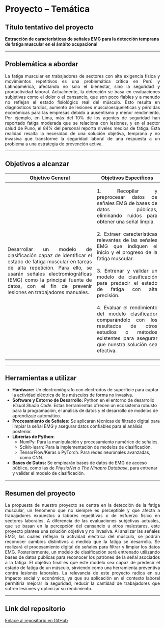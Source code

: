 # Proyecto – Temática

## Título tentativo del proyecto
**Extracción de características de señales EMG para la detección temprana de fatiga muscular en el ámbito ocupacional**

---

## Problemática a abordar
<p align="justify">
La fatiga muscular en trabajadores de sectores con alta exigencia física y movimientos repetitivos es una problemática crítica en Perú y Latinoamérica, afectando no solo el bienestar, sino la seguridad y productividad laboral. Actualmente, la detección se basa en evaluaciones subjetivas como el dolor o el cansancio, que son poco fiables y a menudo no reflejan el estado fisiológico real del músculo. Esto resulta en diagnósticos tardíos, aumento de lesiones musculoesqueléticas y pérdidas económicas para las empresas debido a ausentismo y menor rendimiento.  
Por ejemplo, en Lima, más del 10% de los agentes de seguridad han reportado fatiga moderada que se relaciona con lesiones, y en el sector salud de Puno, el 84% del personal reporta niveles medios de fatiga. Esta realidad resalta la necesidad de una solución objetiva, temprana y no invasiva que transforme la seguridad laboral de una respuesta a un problema a una estrategia de prevención activa.
</p>

---

## Objetivos a alcanzar

| **Objetivo General** | **Objetivos Específicos** |
|-----------------------|----------------------------|
| <p align="justify">Desarrollar un modelo de clasificación capaz de identificar el estado de fatiga muscular en tareas de alta repetición. Para ello, se usarán señales electromiográficas (EMG) como la principal fuente de datos, con el fin de prevenir lesiones en trabajadores manuales.</p> | <p align="justify">1. Recopilar y preprocesar datos de señales EMG de bases de datos públicas, eliminando ruidos para obtener una señal limpia.<br><br>2. Extraer características relevantes de las señales EMG que indiquen el inicio y el progreso de la fatiga muscular.<br><br>3. Entrenar y validar un modelo de clasificación para predecir el estado de fatiga con alta precisión.<br><br>4. Evaluar el rendimiento del modelo clasificador comparándolo con los resultados de otros estudios o métodos existentes para asegurar que nuestra solución sea efectiva.</p> |

---

## Herramientas a utilizar
- **Hardware:** Un electromiógrafo con electrodos de superficie para captar la actividad eléctrica de los músculos de forma no invasiva.  
- **Software y Entorno de Desarrollo:** Python en el entorno de desarrollo *Visual Studio Code*. Estas herramientas ofrecen un ecosistema robusto para la programación, el análisis de datos y el desarrollo de modelos de aprendizaje automático.  
- **Procesamiento de Señales:** Se aplicarán técnicas de filtrado digital para limpiar la señal EMG y asegurar datos confiables para el análisis posterior.  
- **Librerías de Python:**  
  - NumPy: Para la manipulación y procesamiento numérico de señales.  
  - Scikit-learn: Para la implementación de modelos de clasificación.  
  - TensorFlow/Keras o PyTorch: Para redes neuronales avanzadas, como CNN.  
- **Bases de Datos:** Se emplearán bases de datos de EMG de acceso público, como las de *PhysioNet* o *The Ninapro Database*, para entrenar y validar el modelo de clasificación.  

---

## Resumen del proyecto
<p align="justify">
La propuesta de nuestro proyecto se centra en la detección de la fatiga muscular, un fenómeno que no siempre es perceptible y que afecta a trabajadores expuestos a labores repetitivas o de esfuerzo físico en sectores laborales. A diferencia de las evaluaciones subjetivas actuales, que se basan en la percepción del cansancio u otros malestares, este proyecto plantea una solución objetiva y no invasiva.  
Al analizar las señales EMG, las cuales reflejan la actividad eléctrica del músculo, se podrán reconocer cambios distintivos a medida que la fatiga se desarrolla. Se realizará el procesamiento digital de señales para filtrar y limpiar los datos EMG. Posteriormente, un modelo de clasificación será entrenado utilizando bases de datos públicas para reconocer los patrones de la señal asociados a la fatiga. El objetivo final es que este modelo sea capaz de predecir el estado de fatiga de un músculo, sirviendo como una herramienta preventiva contra lesiones laborales.  
La relevancia de este proyecto radica en su impacto social y económico, ya que su aplicación en el contexto laboral permitiría mejorar la seguridad, reducir la cantidad de trabajadores que sufren lesiones y optimizar su rendimiento.
</p>

---

## Link del repositorio
[Enlace al repositorio en GitHub](https://github.com/usuario/GRUPO-XX-ISB-2025)  

